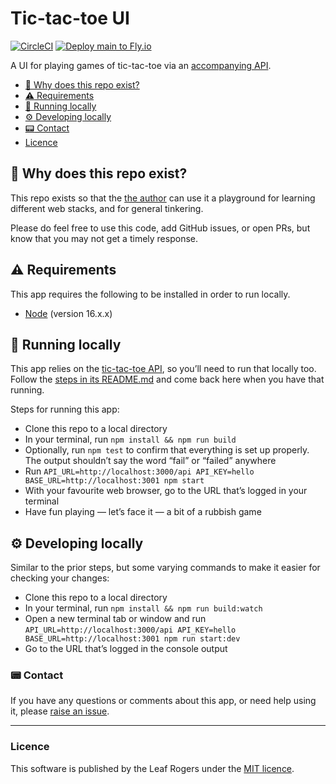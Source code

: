# Tic-tac-toe UI

[![CircleCI](https://circleci.com/gh/leafrogers/tic-tac-toe-ui.svg?style=svg)](https://circleci.com/gh/leafrogers/tic-tac-toe-ui) [![Deploy main to Fly.io](https://github.com/leafrogers/tic-tac-toe-ui/actions/workflows/main.yml/badge.svg?branch=main)](https://github.com/leafrogers/tic-tac-toe-ui/actions/workflows/main.yml)

A UI for playing games of tic-tac-toe via an [accompanying
API](https://github.com/leafrogers/tic-tac-toe-api).

- [:thinking: Why does this repo exist?](#thinking-why-does-this-repo-exist)
- [:warning: Requirements](#warning-requirements)
- [:running: Running locally](#running-running-locally)
- [:gear: Developing locally](#gear-developing-locally)
- [:pager: Contact](#pager-contact)
- [Licence](#licence)

## :thinking: Why does this repo exist?

This repo exists so that the [the author](https://github.com/leafrogers) can
use it a playground for learning different web stacks, and for general tinkering.

Please do feel free to use this code, add GitHub issues, or open PRs, but know
that you may not get a timely response.

## :warning: Requirements

This app requires the following to be installed in order to run locally.

- [Node](https://www.nodejs.org) (version 16.x.x)

## :running: Running locally

This app relies on the [tic-tac-toe API](https://github.com/leafrogers/tic-tac-toe-api), so you’ll need to run that locally too. Follow the [steps in its README.md](https://github.com/leafrogers/tic-tac-toe-api/blob/main/README.md) and come back here when you have that running.

Steps for running this app:

- Clone this repo to a local directory
- In your terminal, run `npm install && npm run build`
- Optionally, run `npm test` to confirm that everything is set up properly. The output shouldn’t say the word “fail” or “failed” anywhere
- Run `API_URL=http://localhost:3000/api API_KEY=hello BASE_URL=http://localhost:3001 npm start`
- With your favourite web browser, go to the URL that’s logged in your terminal
- Have fun playing — let’s face it — a bit of a rubbish game

## :gear: Developing locally

Similar to the prior steps, but some varying commands to make it easier for
checking your changes:

- Clone this repo to a local directory
- In your terminal, run `npm install && npm run build:watch`
- Open a new terminal tab or window and run `API_URL=http://localhost:3000/api API_KEY=hello BASE_URL=http://localhost:3001 npm run start:dev`
- Go to the URL that’s logged in the console output

### :pager: Contact

If you have any questions or comments about this app, or need help using it,
please [raise an issue](https://github.com/leafrogers/tic-tac-toe-ui/issues).

---

### Licence

This software is published by the Leaf Rogers under the [MIT licence](http://opensource.org/licenses/MIT).
